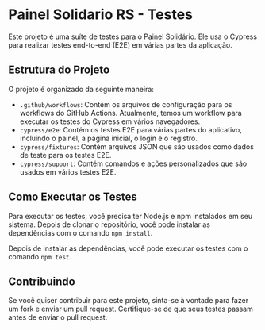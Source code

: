 # Painel Solidario RS - Testes

Este projeto é uma suíte de testes para o Painel Solidário. Ele usa o Cypress para realizar testes end-to-end (E2E) em várias partes da aplicação.

## Estrutura do Projeto

O projeto é organizado da seguinte maneira:

- `.github/workflows`: Contém os arquivos de configuração para os workflows do GitHub Actions. Atualmente, temos um workflow para executar os testes do Cypress em vários navegadores.
- `cypress/e2e`: Contém os testes E2E para várias partes do aplicativo, incluindo o painel, a página inicial, o login e o registro.
- `cypress/fixtures`: Contém arquivos JSON que são usados como dados de teste para os testes E2E.
- `cypress/support`: Contém comandos e ações personalizados que são usados em vários testes E2E.

## Como Executar os Testes

Para executar os testes, você precisa ter Node.js e npm instalados em seu sistema. Depois de clonar o repositório, você pode instalar as dependências com o comando `npm install`.

Depois de instalar as dependências, você pode executar os testes com o comando `npm test`.

## Contribuindo

Se você quiser contribuir para este projeto, sinta-se à vontade para fazer um fork e enviar um pull request. Certifique-se de que seus testes passam antes de enviar o pull request.